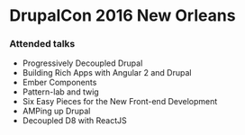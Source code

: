 # DrupalCon 2016 New Orleans

### Attended talks

- Progressively Decoupled Drupal
- Building Rich Apps with Angular 2 and Drupal
- Ember Components
- Pattern-lab and twig
- Six Easy Pieces for the New Front-end Development
- AMPing up Drupal
- Decoupled D8 with ReactJS
